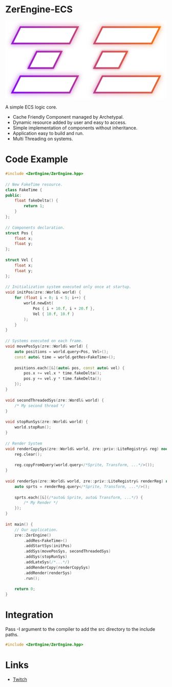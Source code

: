 # ZerEngine-ECS
![Logo](https://github.com/ZerethjiN/ZerEngine-ECS/blob/main/LogoZerEngineBlanc.png)

A simple ECS logic core.

* Cache Friendly Component managed by Archetypal.
* Dynamic resource added by user and easy to access.
* Simple implementation of components without inheritance.
* Application easy to build and run.
* Multi Threading on systems.

# Code Example
```c++
#include <ZerEngine/ZerEngine.hpp>

// New FakeTime resource.
class FakeTime {
public:
    float fakeDelta() {
        return 1;
    }
};

// Components declaration.
struct Pos {
    float x;
    float y;
};

struct Vel {
    float x;
    float y;
};

// Initialization system executed only once at startup.
void initPos(zre::World& world) {
    for (float i = 0; i < 5; i++) {
        world.newEnt(
            Pos { i + 10.f, i + 20.f },
            Vel { 10.f, 10.f }
        );
    }
}

// Systems executed on each frame.
void movePosSys(zre::World& world) {
    auto positions = world.query<Pos, Vel>();
    const auto& time = world.getRes<FakeTime>();

    positions.each([&](auto& pos, const auto& vel) {
        pos.x += vel.x * time.fakeDelta();
        pos.y += vel.y * time.fakeDelta();
    });
}

void secondThreadedSys(zre::Wordl& world) {
    /* My second thread */
}

void stopRunSys(zre::World& world) {
    world.stopRun();
}

// Render System
void renderCopySys(zre::World& world, zre::priv::LiteRegistry& reg) noexcept {
    reg.clear();

    reg.copyFromQuery(world.query</*Sprite, Transform, ...*/>());
}

void renderSys(zre::World& world, zre::priv::LiteRegistry& renderReg) noexcept {
    auto sprts = renderReg.query</*Sprite, Transform, ...*/>();
    
    sprts.each([&](/*auto& Sprite, auto& Transform, ...*/) {
        /* My Render */
    });
}

int main() {
    // Our application.
    zre::ZerEngine()
        .addRes<FakeTime>()
        .addStartSys(initPos)
        .addSys(movePosSys, secondThreadedSys)
        .addSys(stopRunSys)
        .addLateSys(/*...*/)
        .addRenderCopy(renderCopySys)
        .addRender(renderSys)
        .run();

    return 0;
}
```

# Integration
Pass -I argument to the compiler to add the src directory to the include paths.
```c++
#include <ZerEngine/ZerEngine.hpp>
```

# Links
* [Twitch](https://www.twitch.tv/zerethjin)
